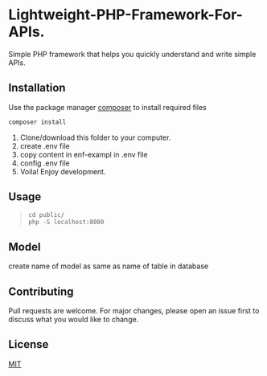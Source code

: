 # Lightweight-PHP-Framework-For-APIs.
Simple PHP framework that helps you quickly understand and write simple APIs.

## Installation

Use the package manager [composer](https://getcomposer.org/) to install required files

```bash
composer install
```
1. Clone/download this folder to your computer.
2. create .env file
3. copy content in enf-exampl in .env file
4. config .env file
5. Voila! Enjoy development.

## Usage

> `cd public/`  
>  `php -S localhost:8080`

## Model
create name of model as same as name of table in database

## Contributing
Pull requests are welcome. For major changes, please open an issue first to discuss what you would like to change.

## License
[MIT](https://choosealicense.com/licenses/mit/)
